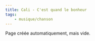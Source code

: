 ```yaml
---
title: Cali - C'est quand le bonheur
tags:
    - musique/chanson
---
```


Page créée automatiquement, mais vide.
